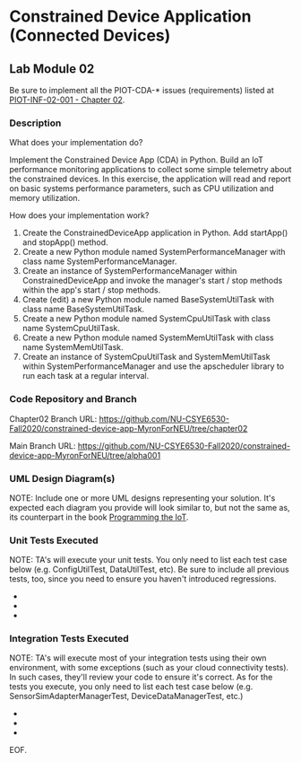 # Constrained Device Application (Connected Devices)

## Lab Module 02

Be sure to implement all the PIOT-CDA-* issues (requirements) listed at [PIOT-INF-02-001 - Chapter 02](https://github.com/orgs/programming-the-iot/projects/1#column-9974938).

### Description

What does your implementation do? 

Implement the Constrained Device App (CDA) in Python. Build an IoT performance monitoring applications to collect some simple telemetry about the constrained devices. In this exercise, the application will read and report on basic systems performance parameters, such as CPU utilization and memory utilization.

How does your implementation work?
1.	Create the ConstrainedDeviceApp application in Python. Add startApp() and stopApp() method.
2.	Create a new Python module named SystemPerformanceManager with class name SystemPerformanceManager.
3.	Create an instance of SystemPerformanceManager within ConstrainedDeviceApp and invoke the manager's start / stop methods within the app's start / stop methods.
4.	Create (edit) a new Python module named BaseSystemUtilTask with class name BaseSystemUtilTask.
5.	Create a new Python module named SystemCpuUtilTask with class name SystemCpuUtilTask.
6.  Create a new Python module named SystemMemUtilTask with class name SystemMemUtilTask.
7.  Create an instance of SystemCpuUtilTask and SystemMemUtilTask within SystemPerformanceManager and use the apscheduler library to run each task at a regular interval.

### Code Repository and Branch

Chapter02 Branch URL: https://github.com/NU-CSYE6530-Fall2020/constrained-device-app-MyronForNEU/tree/chapter02

Main Branch URL: https://github.com/NU-CSYE6530-Fall2020/constrained-device-app-MyronForNEU/tree/alpha001

### UML Design Diagram(s)

NOTE: Include one or more UML designs representing your solution. It's expected each
diagram you provide will look similar to, but not the same as, its counterpart in the
book [Programming the IoT](https://learning.oreilly.com/library/view/programming-the-internet/9781492081401/).


### Unit Tests Executed

NOTE: TA's will execute your unit tests. You only need to list each test case below
(e.g. ConfigUtilTest, DataUtilTest, etc). Be sure to include all previous tests, too,
since you need to ensure you haven't introduced regressions.

- 
- 
- 

### Integration Tests Executed

NOTE: TA's will execute most of your integration tests using their own environment, with
some exceptions (such as your cloud connectivity tests). In such cases, they'll review
your code to ensure it's correct. As for the tests you execute, you only need to list each
test case below (e.g. SensorSimAdapterManagerTest, DeviceDataManagerTest, etc.)

- 
- 
- 

EOF.
